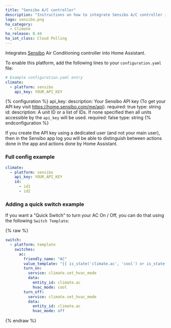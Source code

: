 ```yaml
---
title: "Sensibo A/C controller"
description: "Instructions on how to integrate Sensibo A/C controller into Home Assistant."
logo: sensibo.png
ha_category:
  - Climate
ha_release: 0.44
ha_iot_class: Cloud Polling
---
```


Integrates [Sensibo](https://sensibo.com) Air Conditioning controller into Home Assistant.

To enable this platform, add the following lines to your `configuration.yaml` file:

```yaml
# Example configuration.yaml entry
climate:
  - platform: sensibo
    api_key: YOUR_API_KEY
```

{% configuration %}
api_key:
  description: Your Sensibo API key (To get your API key visit <https://home.sensibo.com/me/api>).
  required: true
  type: string
id:
  description: A unit ID or a list of IDs. If none specified then all units accessible by the `api_key` will be used.
  required: false
  type: string
{% endconfiguration %}

<div class="note">
If you create the API key using a dedicated user (and not your main user),
then in the Sensibo app log you will be able to distinguish between actions
done in the app and actions done by Home Assistant.
</div>

### Full config example
```yaml
climate:
  - platform: sensibo
    api_key: YOUR_API_KEY
    id:
      - id1
      - id2
```

### Adding a quick switch example

If you want a "Quick Switch" to turn your AC On / Off, you can do that using the following `Switch Template`:

{% raw %}
```yaml
switch:
  - platform: template
    switches:
      ac:
        friendly_name: "AC"
        value_template: "{{ is_state('climate.ac', 'cool') or is_state('climate.ac', 'heat') or is_state('climate.ac', 'dry') or is_state('climate.ac', 'fan_only') }}"
        turn_on:
          service: climate.set_hvac_mode
          data:
            entity_id: climate.ac
            hvac_mode: cool
        turn_off:
          service: climate.set_hvac_mode
          data:
            entity_id: climate.ac
            hvac_mode: off
```
{% endraw %}

